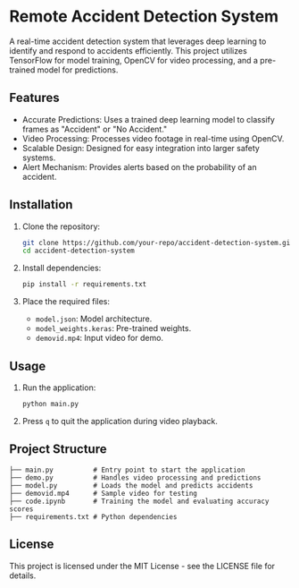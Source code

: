 # Remote Accident Detection System  

A real-time accident detection system that leverages deep learning to identify and respond to accidents efficiently. This project utilizes TensorFlow for model training, OpenCV for video processing, and a pre-trained model for predictions.

## Features  

- Accurate Predictions: Uses a trained deep learning model to classify frames as "Accident" or "No Accident."  
- Video Processing: Processes video footage in real-time using OpenCV.  
- Scalable Design: Designed for easy integration into larger safety systems.  
- Alert Mechanism: Provides alerts based on the probability of an accident.  

## Installation  

1. Clone the repository:  
   ```bash
   git clone https://github.com/your-repo/accident-detection-system.git  
   cd accident-detection-system  
   ```

2. Install dependencies:  
   ```bash
   pip install -r requirements.txt  
   ```

3. Place the required files:  
   - `model.json`: Model architecture.  
   - `model_weights.keras`: Pre-trained weights.  
   - `demovid.mp4`: Input video for demo.  

## Usage  

1. Run the application:  
   ```bash
   python main.py  
   ```  

2. Press `q` to quit the application during video playback.  

## Project Structure  

```
├── main.py          # Entry point to start the application  
├── demo.py          # Handles video processing and predictions  
├── model.py         # Loads the model and predicts accidents 
├── demovid.mp4      # Sample video for testing
├── code.ipynb       # Training the model and evaluating accuracy scores
├── requirements.txt # Python dependencies  
```

## License  

This project is licensed under the MIT License - see the LICENSE file for details.
